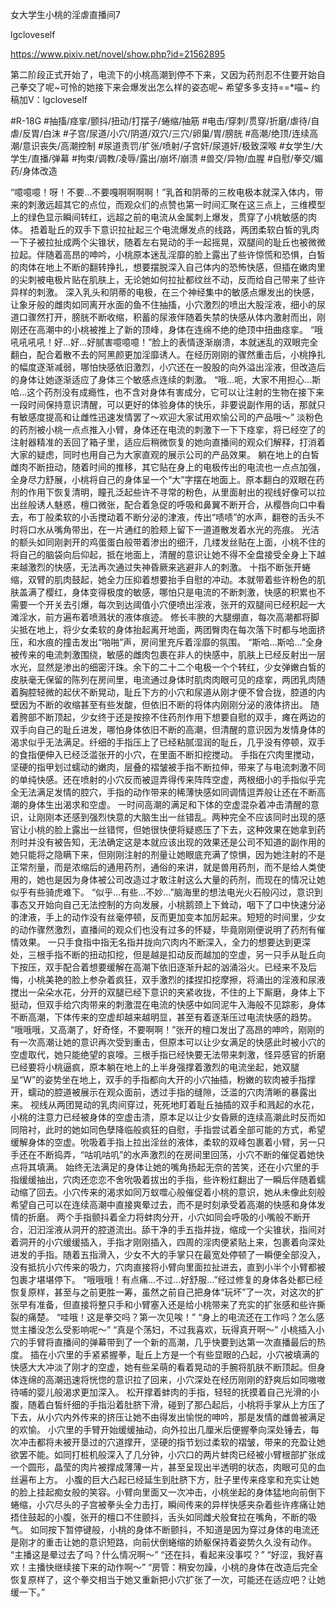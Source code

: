 女大学生小桃的淫虐直播间7

lgcloveself

https://www.pixiv.net/novel/show.php?id=21562895

第二阶段正式开始了，电流下的小桃高潮到停不下来，又因为药剂忍不住要开始自己拳交了呢~可怜的她接下来会爆发出怎么样的姿态呢~
希望多多支持==*喵~
约稿加V：lgcloveself

#R-18G
#抽搐/痉挛/颤抖/扭动/打摆子/蜷缩/抽筋
#电击/穿刺/贯穿/折磨/虐待/自虐/反胃/白沫
#子宫/尿道/小穴/阴道/双穴/三穴/卵巢/胃/膀胱
#高潮/绝顶/连续高潮/意识丧失/高潮控制
#尿道责罚/扩张/喷射/子宫奸/尿道奸/极致深喉
#女学生/大学生/直播/弹幕
#拘束/调教/凌辱/露出/崩坏/崩溃
#兽交/异物/血腥
#自慰/拳交/媚药/身体改造


“噫噫噫！呀！不要…不要嘎啊啊啊啊！”乳首和阴蒂的三枚电极本就深入体内，带来的刺激远超其它的点位，而观众们的点赞也第一时间汇聚在这三点上，三维模型上的绿色显示瞬间转红，远超之前的电流从金属刺上爆发，贯穿了小桃敏感的肉体。
捂着耻丘的双手下意识拉扯起三个电流爆发点的线路，两团柔软白皙的乳肉一下子被拉扯成两个尖锥状，随着左右晃动的手一起摇晃，双腿间的耻丘也被微微拉起。伴随着高昂的呻吟，小桃原本迷乱淫靡的脸上露出了些许惊慌和恐惧，白皙的肉体在地上不断的翻转挣扎，想要摆脱深入自己体内的恐怖快感，但插在嫩肉里的尖刺被电极片贴在肌肤上，无论她如何拉扯都纹丝不动，反而给自己带来了些许异样的刺激。
深入乳头和阴蒂的电极，在三个神经集中的敏感点爆发出的快感，让象牙般的雌肉如同离开水面的鱼不住抽搐，小穴激烈的喷出大股淫液，细小的尿道口骤然打开，膀胱不断收缩，积蓄的尿液伴随着失禁的快感从体内激射而出，刚刚还在高潮中的小桃被推上了新的顶峰，身体在连绵不绝的绝顶中扭曲痉挛。
“哦吼吼吼吼！好…好…好腻害噫噫噫！”脸上的表情逐渐崩溃，本就迷乱的双眼完全翻白，配合着散不去的阿黑颜更加淫靡诱人。在经历刚刚的骤然重击后，小桃挣扎的幅度逐渐减弱，哪怕快感依旧激烈，小穴还在一股股的向外溢出淫液，但改造后的身体让她逐渐适应了身体三个敏感点连续的刺激。
“哦…呃，大家不用担心…斯哈…这个药剂没有成瘾性，也不含对身体有害成分，它可以让注射的生物在接下来一段时间保持意识清醒，可以更好的体验身体的快乐，非要说副作用的话，那就只有敏感度提高和让雌性迅速发情罢了～欢迎大家试用欢愉公司的产品哦～”
淡粉色的药剂被小桃一点点推入小臂，身体还在电流的刺激下一下下痉挛，将已经空了的注射器精准的丢回了箱子里，适应后稍微恢复的她向直播间的观众们解释，打消着大家的疑虑，同时也用自己为大家直观的展示公司的产品效果。
躺在地上的白皙雌肉不断扭动，随着时间的推移，其它贴在身上的电极传出的电流也一点点加强，全身尽力舒展，小桃将自己的身体呈一个“大”字摆在地面上。原本翻白的双眼在药剂的作用下恢复清明，瞳孔泛起些许不寻常的粉色，从里面射出的视线好像可以拉出丝般诱人魅惑，檀口微张，配合着急促的呼吸和鼻翼不断开合，从樱唇向口中看去，布丁般柔软的小舌搅动着不断分泌的津液，传出“啧啧”的水声，翻卷的舌头不时将口水从嘴角带出，在一片通红的脸颊上留下一道道散发着水光的亮痕。
光洁的额头如同刚剥开的鸡蛋蛋白般带着渗出的细汗，几缕发丝贴在上面，小桃不住的将自己的脑袋向后仰起，抵在地面上，清醒的意识让她不得不全盘接受全身上下越来越激烈的快感，无法再次通过失神昏厥来逃避非人的刺激。
十指不断张开蜷缩，双臂的肌肉鼓起，她全力压抑着想要抬手自慰的冲动。本就带着些许粉色的肌肤盖满了樱红，身体变得极度的敏感，哪怕只是电流的不断刺激，快感的积累也不需要一个开关去引爆，每次到达阈值小穴便喷出淫液，张开的双腿间已经积起一大滩淫水，前方遍布着喷溅状的液体痕迹。
修长丰腴的大腿绷直，每次高潮都将脚尖抵在地上，将少女柔软的身体抬起离开地面，两团臀肉在每次落下时都与地面挤压，和水痕的撞击发出“啪啪”声，房间里充斥着淫靡的氛围。
“斯哈…斯哈…”全身被传来的电流刺激围绕，敏感的雌肉包裹在非人的快感中，肌肤上已经反射出一层水光，显然是渗出的细密汗珠。余下的二十二个电极一个个转红，少女弹嫩白皙的皮肤毫无保留的陈列在房间里，电流通过身体时肌肉肉眼可见的痉挛，两团乳肉随着胸腔轻微的起伏不断晃动，耻丘下方的小穴和尿道从刚才便不曾合拢，腔道的内壁因为不断的收缩甚至有些发酸，但依旧不断的将体内刚刚分泌的液体挤出。
随着胯部不断顶起，少女终于还是按捺不住药剂作用下想要自慰的双手，瘫在两边的双手向自己的耻丘进发，哪怕身体依旧不断的高潮，但清醒的意识因为发情身体的渴求似乎无法满足。纤细的手指压上了已经粘腻湿润的耻丘，几乎没有停顿，双手的食指便伸入已经泛滥张开的小穴，在里面不断扣挖搅动。
手指在穴肉里搅动，坚硬的指甲划过蠕动的嫩肉，层叠的褶皱被手指不断拉伸，带来了与电流刺激不同的单纯快感。还在喷射的小穴反而被逗弄得传来阵阵空虚，两根细小的手指似乎完全无法满足发情的腔穴，手指的动作带来的稀薄快感如同调情逗弄般让还在不断高潮的身体生出渴求和空虚。
一时间高潮的满足和下体的空虚混杂着冲击清醒的意识，让刚刚本还感到强烈快意的大脑生出一丝错乱。两种完全不应该同时出现的感官让小桃的脸上露出一丝错愕，但她很快便将疑惑压了下去，这种效果在她拿到药剂时并没有被告知，无法确定这是本就应该出现的效果还是公司不知道的副作用的她只能将之隐瞒下来，但刚刚注射的剂量让她眼底充满了惊惧，因为她注射的不是正常剂量，而是浓缩后的通用药剂，通俗的来讲，就是兽用药剂，而不是给人类使用的，她也是因为身体被公司改造过才敢注射这么大量的药剂，而现在的情况让她似乎有些骑虎难下。
“似乎…有些…不妙…”脑海里的想法电光火石般闪过，意识到事态又开始向自己无法控制的方向发展，小桃鹅颈上下耸动，咽下了口中快速分泌的津液，手上的动作没有丝毫停顿，反而更加变本加厉起来。短短的时间里，少女的动作骤然激烈，直播间的观众们也没有过多的怀疑，毕竟刚刚便说明了药剂有催情效果。
一只手食指中指无名指并拢向穴肉内不断深入，全力的想要达到更深处，三根手指不断的扭动扣挖，但是越是扣动反而越加的空虚，另一只手从耻丘向下按压，双手配合着想要缓解在高潮下依旧逐渐升起的汹涌浴火。已经来不及后悔，小桃美艳的脸上参杂着疯狂，双手激烈的揉捏扣挖摩擦，将涌出的淫液和尿液搅出一朵朵水花，分开的双腿已经下意识的夹紧收拢，不住的上下厮磨，身体上下挺动，但双手给穴肉带来的刺激混在电流的快感中如同泥牛入海般不见踪影，身体不断高潮，下体传来的空虚却越来越明显，甚至有着逐渐压过电流快感的趋势。
“哦哦哦，又高潮了，好奇怪，不要啊啊！”张开的檀口发出了高昂的呻吟，刚刚的有一次高潮让她的意识再次受到重击，但原本可以让少女满足的快感此时被小穴的空虚取代，她只能绝望的哀嚎。三根手指已经快要无法带来刺激，怪异感官的折磨已经要将小桃逼疯，原本躺在地上的上半身强撑着激烈的电流坐起，她双腿呈“W”的姿势坐在地上，双手的手指都向大开的小穴抽插，粉嫩的软肉被手指撑开，蠕动的腔道被展示在观众面前，透过手指的缝隙，泛滥的穴肉清晰的暴露出来。
视线从两团晃动的乳肉间穿过，死死地盯着耻丘抽插的双手和溅起的水花，小桃的注意力已经被身体的空虚击溃，原本足以让少女昏厥的连续高潮此时反而如同陪衬，此时的她如同色孽降临般疯狂的自慰，手指尝试着全部可能的方式，希望缓解身体的空虚。吮吸着手指上拉出淫丝的液体，柔软的双峰包裹着小臂，另一只手还在不断捣弄，“咕叽咕叽”的水声激烈的在房间里回荡，小穴不断的催促着她快点将其填满。
始终无法满足的身体让她的嘴角扬起无奈的苦笑，还在小穴里的手指缓缓抽出，穴肉还恋恋不舍吮吸着拔出的手指，些许粉红翻出了一瞬后伴随着蠕动缩了回去。小穴传来的渴求如同万蚁噬心般催促着小桃的意识，她从未像此刻般希望自己可以在连续高潮中直接爽晕过去，而不是时刻承受着高潮的快感和身体发情的折磨。
两个手指颤抖着全力将蚌肉分开，小穴如同会呼吸的小嘴般不断开合，汩汩淫液从洞开的腔道流出。舔干净的手五指并拢，缩成一个尖锥状，指间对着洞开的小穴缓缓插入，手指才刚刚插入，四周的淫肉便紧贴上来，包裹着向深处进发的手指。随着五指滑入，少女不大的手掌只在最宽处停顿了一瞬便全部没入，没有抵抗小穴传来的吸力，穴肉直接将小臂向里面拉扯进去，直到小半个小臂都被包裹才堪堪停下。
“哦哦哦！有点痛…不过…好舒服…”经过修复的身体各处都已经恢复原样，甚至与之前更胜一筹，虽然之前自己把身体“玩坏”了一次，对这次的扩张早有准备，但直接将整只手和小臂塞入还是给小桃带来了充实的扩张感和些许撕裂的痛楚。
“哇哦！这是拳交吗？第一次见唉！”
“身上的电流还在工作吗？怎么感觉主播没怎么受影响呢～”
“真是个荡妇，不过我喜欢，玩得真开啊～”
小桃插入小穴的手臂将直播间的弹幕带到了一个新的高潮，几乎快要到达第一次直播最后的热度。
插在小穴里的手紧紧握拳，耻丘上方是一个有些显眼的凸起，小穴被填满的快感大大冲淡了刚才的空虚，她有些呆萌的看着晃动的手腕将肌肤不断顶起。但身体连绵的高潮迅速将恍惚的意识拉了回来，小穴深处在经历刚刚的舒爽后如同嗷嗷待哺的婴儿般渴求更加深入。
松开撑着蚌肉的手指，轻轻的抚摸着自己光滑的小腹，随着白皙纤细的手指沿着肚脐下滑，碰到了那凸起后，小桃将手掌从上方压了下去，从小穴内外传来的挤压让她不由得发出愉悦的呻吟，那是发情的雌兽被满足的欢愉。
小穴里的手臂开始缓缓抽动，向外拉出几厘米后便握拳向深处锤去，每次冲击都将未被开垦过的穴道撑开，坚硬的指节划过柔软的褶皱，带来的充盈让她欲罢不能。如同打桩机般深入了几分钟，小穴口的两片蚌肉已经被小臂根部扩张成一个圆形，晶莹的肉片被撑成薄薄一片，甚至呈现出半透明的状态，肉眼可见的血丝遍布上方。
小腹的巨大凸起已经延生到肚脐下方，肚子里传来痉挛和充实让她的脸上挂起痴女般的笑容。小臂向里面又一次冲击，小桃坐起的身体猛地向前倒下蜷缩，小穴尽头的子宫被拳头全力击打，瞬间传来的异样快感夹杂着些许疼痛让她捂住鼓起的小腹，张开的檀口不住颤抖，舌头如同雌犬般耷拉在嘴角，不断的吸气。
如同按下暂停键般，小桃的身体不断颤抖，不知道是因为穿过身体的电流还是刚才的重击让她的意识短路，向前伏倒蜷缩的娇躯保持着姿势久久没有动作。
“主播这是晕过去了吗？什么情况啊～”
“还在抖，看起来没事哎？”
“好涩，我好喜欢！主播快继续接下来的动作啊～”
“房管：稍安勿躁，小桃的身体在改造后完全恢复原样了，这个拳交相当于她又重新把小穴扩张了一次，可能还在适应吧？让她缓一下。”